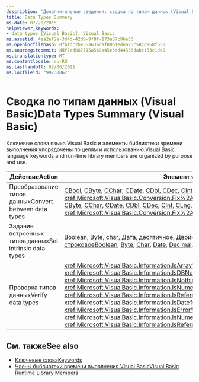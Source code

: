 ```yaml
---
description: 'Дополнительные сведения: сводка по типам данных (Visual Basic)'
title: Data Types Summary
ms.date: 07/20/2015
helpviewer_keywords:
- data types [Visual Basic], Visual Basic
ms.assetid: 4ea2ef2a-3d4d-42d9-9f8f-173a37c96e53
ms.openlocfilehash: 0fbfdc2be35a636caf80b1edea25c58cd958f650
ms.sourcegitcommit: ddf7edb67715a5b9a45e3dd44536dabc153c1de0
ms.translationtype: MT
ms.contentlocale: ru-RU
ms.lasthandoff: 02/06/2021
ms.locfileid: "99730867"
---
```

# <a name="data-types-summary-visual-basic"></a><span data-ttu-id="c0a6d-103">Сводка по типам данных (Visual Basic)</span><span class="sxs-lookup"><span data-stu-id="c0a6d-103">Data Types Summary (Visual Basic)</span></span>

<span data-ttu-id="c0a6d-104">Ключевые слова языка Visual Basic и элементы библиотеки времени выполнения упорядочены по целям и использованию.</span><span class="sxs-lookup"><span data-stu-id="c0a6d-104">Visual Basic language keywords and run-time library members are organized by purpose and use.</span></span>  
  
|<span data-ttu-id="c0a6d-105">Действие</span><span class="sxs-lookup"><span data-stu-id="c0a6d-105">Action</span></span>|<span data-ttu-id="c0a6d-106">Элемент языка</span><span class="sxs-lookup"><span data-stu-id="c0a6d-106">Language element</span></span>|  
|------------|----------------------|  
|<span data-ttu-id="c0a6d-107">Преобразование типов данных</span><span class="sxs-lookup"><span data-stu-id="c0a6d-107">Convert between data types</span></span>|<span data-ttu-id="c0a6d-108">[CBool](../functions/type-conversion-functions.md), [CByte](../functions/type-conversion-functions.md), [CChar](../functions/type-conversion-functions.md), [CDate](../functions/type-conversion-functions.md), [CDbl](../functions/type-conversion-functions.md), [CDec](../functions/type-conversion-functions.md), [CInt](../functions/type-conversion-functions.md), [CLng](../functions/type-conversion-functions.md), [CObj](../functions/type-conversion-functions.md), [CShort](../functions/type-conversion-functions.md), [CSng](../functions/type-conversion-functions.md), [CStr](../functions/type-conversion-functions.md), <xref:Microsoft.VisualBasic.Conversion.Fix%2A> , <xref:Microsoft.VisualBasic.Conversion.Int%2A></span><span class="sxs-lookup"><span data-stu-id="c0a6d-108">[CBool](../functions/type-conversion-functions.md), [CByte](../functions/type-conversion-functions.md), [CChar](../functions/type-conversion-functions.md), [CDate](../functions/type-conversion-functions.md), [CDbl](../functions/type-conversion-functions.md), [CDec](../functions/type-conversion-functions.md), [CInt](../functions/type-conversion-functions.md), [CLng](../functions/type-conversion-functions.md), [CObj](../functions/type-conversion-functions.md), [CShort](../functions/type-conversion-functions.md), [CSng](../functions/type-conversion-functions.md), [CStr](../functions/type-conversion-functions.md), <xref:Microsoft.VisualBasic.Conversion.Fix%2A>, <xref:Microsoft.VisualBasic.Conversion.Int%2A></span></span>|  
|<span data-ttu-id="c0a6d-109">Задание встроенных типов данных</span><span class="sxs-lookup"><span data-stu-id="c0a6d-109">Set intrinsic data types</span></span>|<span data-ttu-id="c0a6d-110">[Boolean](../data-types/boolean-data-type.md), [Byte](../data-types/byte-data-type.md), [char](../data-types/char-data-type.md), [Дата](../data-types/date-data-type.md), [десятичное](../data-types/decimal-data-type.md), [Двойное](../data-types/double-data-type.md), [целое число](../data-types/integer-data-type.md), [длинное](../data-types/long-data-type.md), [объект](../data-types/object-data-type.md), [короткое](../data-types/short-data-type.md), [одиночное](../data-types/single-data-type.md), [строковое](../data-types/string-data-type.md)</span><span class="sxs-lookup"><span data-stu-id="c0a6d-110">[Boolean](../data-types/boolean-data-type.md), [Byte](../data-types/byte-data-type.md), [Char](../data-types/char-data-type.md), [Date](../data-types/date-data-type.md), [Decimal](../data-types/decimal-data-type.md), [Double](../data-types/double-data-type.md), [Integer](../data-types/integer-data-type.md), [Long](../data-types/long-data-type.md), [Object](../data-types/object-data-type.md), [Short](../data-types/short-data-type.md), [Single](../data-types/single-data-type.md), [String](../data-types/string-data-type.md)</span></span>|  
|<span data-ttu-id="c0a6d-111">Проверка типов данных</span><span class="sxs-lookup"><span data-stu-id="c0a6d-111">Verify data types</span></span>|<span data-ttu-id="c0a6d-112"><xref:Microsoft.VisualBasic.Information.IsArray%2A>, <xref:Microsoft.VisualBasic.Information.IsDate%2A>, <xref:Microsoft.VisualBasic.Information.IsDBNull%2A>, <xref:Microsoft.VisualBasic.Information.IsError%2A>, <xref:Microsoft.VisualBasic.Information.IsNothing%2A>, <xref:Microsoft.VisualBasic.Information.IsNumeric%2A>, <xref:Microsoft.VisualBasic.Information.IsReference%2A></span><span class="sxs-lookup"><span data-stu-id="c0a6d-112"><xref:Microsoft.VisualBasic.Information.IsArray%2A>, <xref:Microsoft.VisualBasic.Information.IsDate%2A>, <xref:Microsoft.VisualBasic.Information.IsDBNull%2A>, <xref:Microsoft.VisualBasic.Information.IsError%2A>, <xref:Microsoft.VisualBasic.Information.IsNothing%2A>, <xref:Microsoft.VisualBasic.Information.IsNumeric%2A>, <xref:Microsoft.VisualBasic.Information.IsReference%2A></span></span>|  
  
## <a name="see-also"></a><span data-ttu-id="c0a6d-113">См. также</span><span class="sxs-lookup"><span data-stu-id="c0a6d-113">See also</span></span>

- [<span data-ttu-id="c0a6d-114">Ключевые слова</span><span class="sxs-lookup"><span data-stu-id="c0a6d-114">Keywords</span></span>](index.md)
- [<span data-ttu-id="c0a6d-115">Члены библиотеки времени выполнения Visual Basic</span><span class="sxs-lookup"><span data-stu-id="c0a6d-115">Visual Basic Runtime Library Members</span></span>](../runtime-library-members.md)
